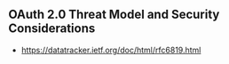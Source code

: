 ## OAuth 2.0 Threat Model and Security Considerations
- https://datatracker.ietf.org/doc/html/rfc6819.html